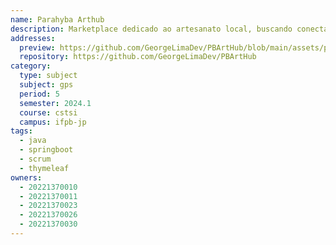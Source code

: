 ```yaml
---
name: Parahyba Arthub
description: Marketplace dedicado ao artesanato local, buscando conectar artesãos da Paraíba diretamente com consumidores que valorizam produtos feitos à mão. 
addresses:
  preview: https://github.com/GeorgeLimaDev/PBArtHub/blob/main/assets/preview.png?raw=true
  repository: https://github.com/GeorgeLimaDev/PBArtHub
category:
  type: subject
  subject: gps
  period: 5
  semester: 2024.1
  course: cstsi
  campus: ifpb-jp
tags:
  - java
  - springboot
  - scrum
  - thymeleaf
owners:
  - 20221370010
  - 20221370011
  - 20221370023
  - 20221370026
  - 20221370030
---
```

